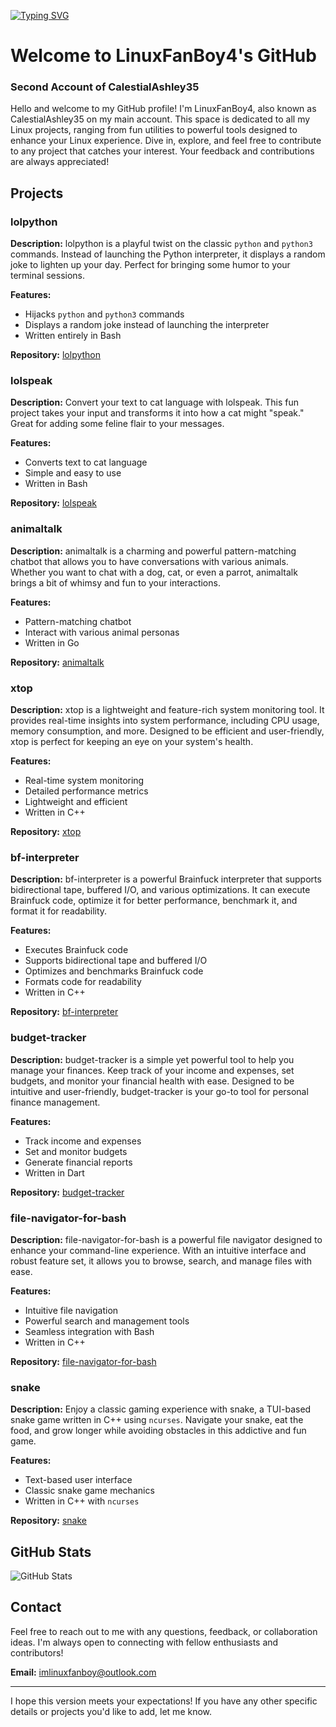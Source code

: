 [![Typing SVG](https://readme-typing-svg.demolab.com?font=Fira+Code&pause=1000&color=D6F74D&width=435&lines=Hey+Geeks+%F0%9F%A4%93)](https://git.io/typing-svg)

# Welcome to LinuxFanBoy4's GitHub

### Second Account of CalestialAshley35

Hello and welcome to my GitHub profile! I'm LinuxFanBoy4, also known as CalestialAshley35 on my main account. This space is dedicated to all my Linux projects, ranging from fun utilities to powerful tools designed to enhance your Linux experience. Dive in, explore, and feel free to contribute to any project that catches your interest. Your feedback and contributions are always appreciated!

## Projects

### lolpython

**Description:** 
lolpython is a playful twist on the classic `python` and `python3` commands. Instead of launching the Python interpreter, it displays a random joke to lighten up your day. Perfect for bringing some humor to your terminal sessions.

**Features:**
- Hijacks `python` and `python3` commands
- Displays a random joke instead of launching the interpreter
- Written entirely in Bash

**Repository:** [lolpython](https://github.com/linuxfanboy4/lolpython.git)

### lolspeak

**Description:**
Convert your text to cat language with lolspeak. This fun project takes your input and transforms it into how a cat might "speak." Great for adding some feline flair to your messages.

**Features:**
- Converts text to cat language
- Simple and easy to use
- Written in Bash

**Repository:** [lolspeak](https://github.com/linuxfanboy4/lolspeak.git)

### animaltalk

**Description:**
animaltalk is a charming and powerful pattern-matching chatbot that allows you to have conversations with various animals. Whether you want to chat with a dog, cat, or even a parrot, animaltalk brings a bit of whimsy and fun to your interactions.

**Features:**
- Pattern-matching chatbot
- Interact with various animal personas
- Written in Go

**Repository:** [animaltalk](https://github.com/CalestialAshley35/animaltalk.git)

### xtop

**Description:**
xtop is a lightweight and feature-rich system monitoring tool. It provides real-time insights into system performance, including CPU usage, memory consumption, and more. Designed to be efficient and user-friendly, xtop is perfect for keeping an eye on your system's health.

**Features:**
- Real-time system monitoring
- Detailed performance metrics
- Lightweight and efficient
- Written in C++

**Repository:** [xtop](https://github.com/CalestialAshley35/xtop.git)

### bf-interpreter

**Description:**
bf-interpreter is a powerful Brainfuck interpreter that supports bidirectional tape, buffered I/O, and various optimizations. It can execute Brainfuck code, optimize it for better performance, benchmark it, and format it for readability.

**Features:**
- Executes Brainfuck code
- Supports bidirectional tape and buffered I/O
- Optimizes and benchmarks Brainfuck code
- Formats code for readability
- Written in C++

**Repository:** [bf-interpreter](https://github.com/CalestialAshley35/bf-interpreter.git)

### budget-tracker

**Description:**
budget-tracker is a simple yet powerful tool to help you manage your finances. Keep track of your income and expenses, set budgets, and monitor your financial health with ease. Designed to be intuitive and user-friendly, budget-tracker is your go-to tool for personal finance management.

**Features:**
- Track income and expenses
- Set and monitor budgets
- Generate financial reports
- Written in Dart

**Repository:** [budget-tracker](https://github.com/CalestialAshley35/budget-tracker.git)

### file-navigator-for-bash

**Description:**
file-navigator-for-bash is a powerful file navigator designed to enhance your command-line experience. With an intuitive interface and robust feature set, it allows you to browse, search, and manage files with ease.

**Features:**
- Intuitive file navigation
- Powerful search and management tools
- Seamless integration with Bash
- Written in C++

**Repository:** [file-navigator-for-bash](https://github.com/CalestialAshley35/file-navigator-for-bash.git)

### snake

**Description:**
Enjoy a classic gaming experience with snake, a TUI-based snake game written in C++ using `ncurses`. Navigate your snake, eat the food, and grow longer while avoiding obstacles in this addictive and fun game.

**Features:**
- Text-based user interface
- Classic snake game mechanics
- Written in C++ with `ncurses`

**Repository:** [snake](https://github.com/CalestialAshley35/snake.git)

## GitHub Stats

![GitHub Stats](https://github-readme-stats.vercel.app/api?username=linuxfanboy4&show_icons=true&theme=dark)

## Contact

Feel free to reach out to me with any questions, feedback, or collaboration ideas. I'm always open to connecting with fellow enthusiasts and contributors!

**Email:** [imlinuxfanboy@outlook.com](mailto:imlinuxfanboy@outlook.com)

---

I hope this version meets your expectations! If you have any other specific details or projects you'd like to add, let me know.
